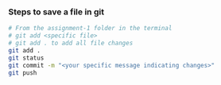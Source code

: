 ### Steps to save a file in git
```bash
# From the assignment-1 folder in the terminal
# git add <specific file>
# git add . to add all file changes 
git add .
git status
git commit -m "<your specific message indicating changes>"
git push
```